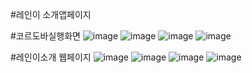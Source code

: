 #레인이 소개앱페이지

#코르도바실행화면
![image](https://user-images.githubusercontent.com/96104937/206107719-5a4166fb-80bd-4c06-aff5-317bfc3b8289.png)
![image](https://user-images.githubusercontent.com/96104937/206107800-739a1b58-2bcb-42c6-8b7b-8e83d17d6e32.png)
![image](https://user-images.githubusercontent.com/96104937/206107870-55f939a4-97b4-4274-bd48-7abf36760765.png)
![image](https://user-images.githubusercontent.com/96104937/206107983-ceaca52d-70c2-4f7d-92c9-a2e711ce9e6a.png)


#레인이소개 웹페이지
![image](https://user-images.githubusercontent.com/96104937/206108280-a493b6f0-4e03-41f3-bb37-fa16f648a211.png)
![image](https://user-images.githubusercontent.com/96104937/206108344-75ad746f-0490-4574-a563-c20a42a03ba9.png)
![image](https://user-images.githubusercontent.com/96104937/206108424-82e6aac9-e8f5-46a5-b678-7854e1a4ec3f.png)
![image](https://user-images.githubusercontent.com/96104937/206108487-5564c5fa-07e8-4570-b3b7-b649477c6fbc.png)




